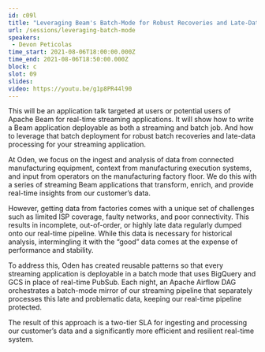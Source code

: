 ```yaml
---
id: c09l
title: "Leveraging Beam's Batch-Mode for Robust Recoveries and Late-Data Processing of Streaming Pipelines"
url: /sessions/leveraging-batch-mode
speakers:
 - Devon Peticolas
time_start: 2021-08-06T18:00:00.000Z
time_end: 2021-08-06T18:50:00.000Z
block: c
slot: 09
slides: 
video: https://youtu.be/g1p8PR44l90
---
```


This will be an application talk targeted at users or potential users of Apache Beam for real-time streaming applications. It will show how to write a Beam application deployable as both a streaming and batch job. And how to leverage that batch deployment for robust batch recoveries and late-data processing for your streaming application.

At Oden, we focus on the ingest and analysis of data from connected manufacturing equipment, context from manufacturing execution systems, and input from operators on the manufacturing factory floor. We do this with a series of streaming Beam applications that transform, enrich, and provide real-time insights from our customer’s data.

However, getting data from factories comes with a unique set of challenges such as limited ISP coverage, faulty networks, and poor connectivity. This results in incomplete, out-of-order, or highly late data regularly dumped onto our real-time pipeline. While this data is necessary for historical analysis, intermingling it with the “good” data comes at the expense of performance and stability.

To address this, Oden has created reusable patterns so that every streaming application is deployable in a batch mode that uses BigQuery and GCS in place of real-time PubSub. Each night, an Apache Airflow DAG orchestrates a batch-mode mirror of our streaming pipeline that separately processes this late and problematic data, keeping our real-time pipeline protected.

The result of this approach is a two-tier SLA for ingesting and processing our customer’s data and a significantly more efficient and resilient real-time system.